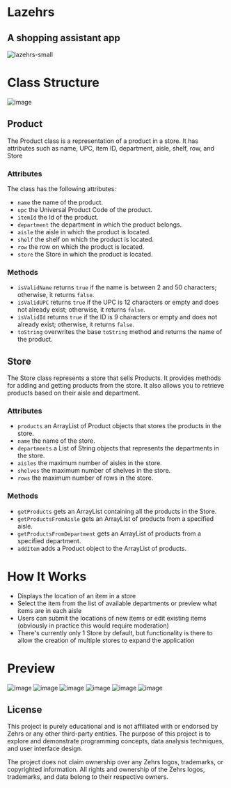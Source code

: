 # Lazehrs
## A shopping assistant app
![lazehrs-small](https://user-images.githubusercontent.com/12515630/230989468-ff025b13-4737-46b6-9aa4-1b6935d5f535.png)

# Class Structure
![image](https://user-images.githubusercontent.com/12515630/230990287-3db8ed05-00b5-46be-832f-063084acbd14.png)



## Product
The Product class is a representation of a product in a store. 
It has attributes such as name, UPC, item ID, department, aisle, shelf, row, and Store

### Attributes
The class has the following attributes:

- `name` the name of the product.
- `upc` the Universal Product Code of the product.
- `itemId` the Id of the product.
- `department` the department in which the product belongs.
- `aisle` the aisle in which the product is located.
- `shelf` the shelf on which the product is located.
- `row` the row on which the product is located.
- `store` the Store in which the product is located.

### Methods
- `isValidName` returns `true` if the name is between 2 and 50 characters; otherwise, it returns `false`.
- `isValidUPC` returns `true` if the UPC is 12 characters or empty and does not already exist; otherwise, it returns `false`.
- `isValidId` returns `true` if the ID is 9 characters or empty and does not already exist; otherwise, it returns `false`.
- `toString` overwrites the base `toString` method and returns the name of the product.



## Store
The Store class represents a store that sells Products. It provides methods for adding and getting products from the store. It also allows you to retrieve products based on their aisle and department.

### Attributes
- `products` an ArrayList of Product objects that stores the products in the store.
- `name` the name of the store.
- `departments` a List of String objects that represents the departments in the store.
- `aisles` the maximum number of aisles in the store.
- `shelves` the maximum number of shelves in the store.
- `rows` the maximum number of rows in the store.

### Methods
- `getProducts` gets an ArrayList containing all the products in the Store.
- `getProductsFromAisle` gets an ArrayList of products from a specified aisle.
- `getProductsFromDepartment` gets an ArrayList of products from a specified department.
- `addItem` adds a Product object to the ArrayList of products.



# How It Works
- Displays the location of an item in a store
- Select the item from the list of available departments or preview what items are in each aisle
- Users can submit the locations of new items or edit existing items (obviously in practice this would require moderation)
- There's currently only 1 Store by default, but functionality is there to allow the creation of multiple stores to expand the application



# Preview
![image](https://user-images.githubusercontent.com/12515630/230990564-ccad33d4-85d0-4611-a102-71ff41c55228.png)
![image](https://user-images.githubusercontent.com/12515630/230994858-9bfe232f-80d3-4b0a-8cf2-b5557d115cc3.png)
![image](https://user-images.githubusercontent.com/12515630/230994954-02509dc0-4806-4fe2-ba1f-e6de9a0ef3df.png)
![image](https://user-images.githubusercontent.com/12515630/230994996-a93abf77-df42-4d89-8dfd-f86f5639e0f1.png)
![image](https://user-images.githubusercontent.com/12515630/230995012-7f695090-5d3d-4f63-a846-57b15d44dff9.png)
![image](https://user-images.githubusercontent.com/12515630/230995073-ca04b9b4-d612-4543-b808-f3d5e1e2ea4d.png)

## License
This project is purely educational and is not affiliated with or endorsed by Zehrs or any other third-party entities. The purpose of this project is to explore and demonstrate programming concepts, data analysis techniques, and user interface design.

The project does not claim ownership over any Zehrs logos, trademarks, or copyrighted information. All rights and ownership of the Zehrs logos, trademarks, and data belong to their respective owners.
